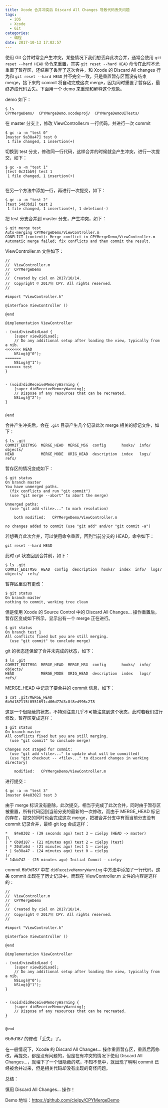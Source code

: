 ```yaml
---
title: Xcode 合并冲突后 Discard All Changes 导致代码丢失问题
tags:
  - iOS
  - Xcode
  - Git
categories:
  - 编程
date: 2017-10-13 17:02:57
---
```


使用 Git 合并时常会产生冲突，某些情况下我们想丢弃此次合并，通常会使用 `git reset --hard HEAD` 命令来重置，其实 `git reset --hard HEAD` 命令在此时不光重置了暂存区，还结束了丢弃了这次合并，和 Xcode 的 Discard All changes 行为和 `git reset --hard HEAD` 并不完全一致，只是重置暂存区而没有结束 merge，接下来的 commit 将自动完成这次 merge，因为同时重置了暂存区，最终造成代码丢失。下面用一个 demo 来重现和解释这个现象。

demo 如下：


```
$ ls
CPYMergeDemo/  CPYMergeDemo.xcodeproj/  CPYMergeDemoUITests/
```

在 master 分支上，修改 ViewController.m 一行代码，并进行一次 commit

```
$ gc -a -m "test 0"
[master 9a38a47] test 0
 1 file changed, 1 insertion(+)
```

切换到 test 分支，修改同一行代码，这样合并的时候就会产生冲突，进行一次提交，如下：

```
$ gc -a -m "test 1"
[test 0c21bb9] test 1
 1 file changed, 1 insertion(+)
 
```

在另一个方法中添加一行，再进行一次提交，如下：

```
$ gc -a -m "test 2"
[test 54d3bd2] test 2
 1 file changed, 1 insertion(+), 1 deletion(-)
```

把 test 分支合并到 master 分支，产生冲突，如下：

```
$ git merge test
Auto-merging CPYMergeDemo/ViewController.m
CONFLICT (content): Merge conflict in CPYMergeDemo/ViewController.m
Automatic merge failed; fix conflicts and then commit the result.
```

ViewController.m 文件如下：

```
//
//  ViewController.m
//  CPYMergeDemo
//
//  Created by ciel on 2017/10/14.
//  Copyright © 2017年 CPY. All rights reserved.
//

#import "ViewController.h"

@interface ViewController ()

@end

@implementation ViewController

- (void)viewDidLoad {
    [super viewDidLoad];
    // Do any additional setup after loading the view, typically from a nib.
<<<<<<< HEAD
    NSLog(@"0");
=======
    NSLog(@"1");
>>>>>>> test
}


- (void)didReceiveMemoryWarning {
    [super didReceiveMemoryWarning];
    // Dispose of any resources that can be recreated.
    NSLog(@"2");
}


@end
```

合并产生冲突后，会在 `.git` 目录产生几个记录此次 merge 相关的标记文件，如下：

```
$ ls .git
COMMIT_EDITMSG  MERGE_HEAD  MERGE_MSG  config       hooks/  info/  objects/
HEAD            MERGE_MODE  ORIG_HEAD  description  index   logs/  refs/
```

暂存区的情况变成如下：

```
$ git status
On branch master
You have unmerged paths.
  (fix conflicts and run "git commit")
  (use "git merge --abort" to abort the merge)

Unmerged paths:
  (use "git add <file>..." to mark resolution)

	both modified:   CPYMergeDemo/ViewController.m

no changes added to commit (use "git add" and/or "git commit -a")
```

若想丢弃此次合并，可以使用命令重置，回到当前分支的 HEAD，命令如下：


```
git reset --hard HEAD
```

此时 git 状态回到合并前，如下：

```
$ ls .git
COMMIT_EDITMSG  HEAD  config  description  hooks/  index  info/  logs/  objects/  refs/
```

暂存区里没有更改：

```
$ git status
On branch master
nothing to commit, working tree clean
```

但是使用 Xcode 的 Source Control 中的 Discard All Changes... 操作重置后，暂存区变成如下所示，显示出有一个 merge 正在进行。

```
$ git status
On branch test_1
All conflicts fixed but you are still merging.
  (use "git commit" to conclude merge)
```

git 的状态还保留了合并未完成的状态，如下：

```
$ ls .git
COMMIT_EDITMSG  MERGE_HEAD  MERGE_MSG  config       hooks/  info/  objects/
HEAD            MERGE_MODE  ORIG_HEAD  description  index   logs/  refs/
```

MERGE_HEAD 中记录了要合并的 commit 信息，如下：

```
$ cat .git/MERGE_HEAD
6b9d187115f0551691cd06d77d3c8f8ed996c278
```

这是一个很隐蔽的状态，不特别注意几乎不可能注意到这个状态，此时若我们进行修改，暂存区变成这样：

```
$ git status
On branch master
All conflicts fixed but you are still merging.
  (use "git commit" to conclude merge)

Changes not staged for commit:
  (use "git add <file>..." to update what will be committed)
  (use "git checkout -- <file>..." to discard changes in working directory)

	modified:   CPYMergeDemo/ViewController.m
```

进行提交：

```
$ gc -a -m "test 3"
[master 84e8302] test 3
```

由于 merge 标识没有删除，此次提交，相当于完成了此次合并，同时由于暂存区被重置，所有代码回到当前分支的最新的一次修改，而由于 MERGE_HEAD 标记的存在，提交的同时也会完成这次 merge，把被合并分支中有而当前分支没有 commit 记录合并，最终 git log 会成这样：

```
*   84e8302 - (39 seconds ago) test 3 — cielpy (HEAD -> master)
|\
| * 6b9d187 - (21 minutes ago) test 2 — cielpy (test)
| * 20dfa6d - (21 minutes ago) test 1 — cielpy
* | 9a38a47 - (24 minutes ago) test 0 — cielpy
|/
* 14bb742 - (25 minutes ago) Initial Commit — cielpy
```

commit 6b9d187 中在 `didReceiveMemoryWarning` 中方法中添加了一行代码，这条 commit 出现在了历史记录中，而现在 ViewController.m 文件的内容是这样的：

```
//
//  ViewController.m
//  CPYMergeDemo
//
//  Created by ciel on 2017/10/14.
//  Copyright © 2017年 CPY. All rights reserved.
//

#import "ViewController.h"

@interface ViewController ()

@end

@implementation ViewController

- (void)viewDidLoad {
    [super viewDidLoad];
    // Do any additional setup after loading the view, typically from a nib.
    NSLog(@"0");
    NSLog(@"1");
}


- (void)didReceiveMemoryWarning {
    [super didReceiveMemoryWarning];
    // Dispose of any resources that can be recreated.
}


@end
```

6b9d187 的修改「丢失」了。

在一般情况下，Xcode 的 Discard All Changes... 操作重置暂存区，重置后再修改，再提交，都是没有问题的，但是在有冲突的情况下使用 Discard All Changes...，就埋下了一个很隐蔽的坑，不知不觉中，就出现了明明 commit 已经被合并过来，但是相关代码却没有出现的奇怪问题。

总结：

慎用 Discard All Changes... 操作！


Demo 地址：https://github.com/cielpy/CPYMergeDemo

